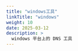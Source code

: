 ```yaml
---
title: "windows工具"
linkTitle: "windows"
weight: 10
date: 2025-03-12
description: >
  windows 平台上的 DNS 工具
---
```


